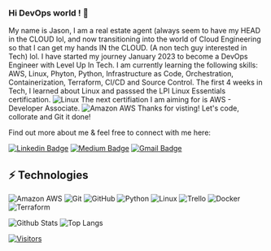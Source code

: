 ### Hi DevOps world ! 👋 

My name is Jason, I am a real estate agent (always seem to have my HEAD in the CLOUD lol, and now transitioning into the world of Cloud Engineering so that I can get my hands IN the CLOUD. (A non tech guy interested in Tech) lol.  I have started my journey January 2023 to become a DevOps Engineer with Level Up In Tech. I am currently learning the following skills: AWS, Linux, Phyton, Python, Infrastructure as Code, Orchestration, Containerization, Terraform, CI/CD and Source Control. The first 4 weeks in Tech, I learned about Linux and passsed the LPI Linux Essentials certification. ![Linux](https://img.shields.io/badge/Linux-FCC624?style=flat-square&logo=linux&logoColor=black) The next certifiation I am aiming for is AWS - Developer Associate. ![Amazon AWS](https://img.shields.io/badge/Amazon%20AWS-232F3E?style=flat-square&logo=amazon-aws) Thanks for visting! Let's code, collorate and Git it done! 

Find out more about me & feel free to connect with me here:  

<!-- Replace the fields below with the information requested. Remember to remove the encapsulating <> characters. For spaces in names, use %20 (e.g. Broadus%20Palmer) -->

[![Linkedin Badge](https://img.shields.io/badge/-Jason%20Li-blue?style=flat-square&logo=Linkedin&logoColor=white&link=https://www.linkedin.com/in/levelupwithbroadus/)](https://www.linkedin.com/in/levelupwithbroadus/)
[![Medium Badge](https://img.shields.io/badge/Jason%20Li-12100E?style=flat-square&logo=medium&logoColor=white&link=https://medium.com/@jlee77711/)](https://medium.com/@jlee77711/)
[![Gmail Badge](https://img.shields.io/badge/-jleeluit@gmail.com-c14438?style=flat-square&logo=Gmail&logoColor=white&link=mailto:jleeluit@gmail.com)](mailto:jleeluit@gmail.com)

## ⚡ Technologies

<!-- Check out the Badges folder for more badges -->

![Amazon AWS](https://img.shields.io/badge/Amazon%20AWS-232F3E?style=flat-square&logo=amazon-aws)
![Git](https://img.shields.io/badge/-Git-black?style=flat-square&logo=git)
![GitHub](https://img.shields.io/badge/-GitHub-181717?style=flat-square&logo=github)
![Python](https://img.shields.io/badge/-Python-black?style=flat-square&logo=Python)
![Linux](https://img.shields.io/badge/Linux-FCC624?style=flat-square&logo=linux&logoColor=black)
![Trello](https://img.shields.io/badge/Trello-%23026AA7.svg?style=flat-square&logo=Trello&logoColor=white)
![Docker](https://img.shields.io/badge/docker-%230db7ed.svg?style=for-the-badge&logo=docker&logoColor=white)
![Terraform](https://img.shields.io/badge/terraform-%235835CC.svg?style=for-the-badge&logo=terraform&logoColor=white)

<!-- Replace the fields below with the information requested. Remember to remove the encapsulating <> characters. -->

![Github Stats](https://github-readme-stats.vercel.app/api?username=LevelUpInTech&count_private=true&show_icons=true&include_all_commits=true)
![Top Langs](https://github-readme-stats.vercel.app/api/top-langs/?username=LevelUpInTech&hide=TeX&layout=compact)


[![Visitors](https://api.visitorbadge.io/api/visitors?path=LevelUpInTech%2FLevelUpInTech&label=VISITORS&countColor=%23263759)](https://visitorbadge.io/status?path=LevelUpInTech%2FLevelUpInTech)

